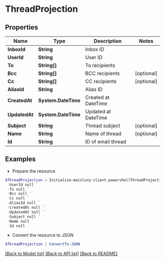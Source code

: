 # ThreadProjection
## Properties

Name | Type | Description | Notes
------------ | ------------- | ------------- | -------------
**InboxId** | **String** | Inbox ID | 
**UserId** | **String** | User ID | 
**To** | **String[]** | To recipients | 
**Bcc** | **String[]** | BCC recipients | [optional] 
**Cc** | **String[]** | CC recipients | [optional] 
**AliasId** | **String** | Alias ID | 
**CreatedAt** | **System.DateTime** | Created at DateTime | 
**UpdatedAt** | **System.DateTime** | Updated at DateTime | 
**Subject** | **String** | Thread subject | [optional] 
**Name** | **String** | Name of thread | [optional] 
**Id** | **String** | ID of email thread | 

## Examples

- Prepare the resource
```powershell
$ThreadProjection = Initialize-maislurp-client-powershellThreadProjection  -InboxId null `
 -UserId null `
 -To null `
 -Bcc null `
 -Cc null `
 -AliasId null `
 -CreatedAt null `
 -UpdatedAt null `
 -Subject null `
 -Name null `
 -Id null
```

- Convert the resource to JSON
```powershell
$ThreadProjection | ConvertTo-JSON
```

[[Back to Model list]](../README#documentation-for-models) [[Back to API list]](../README#documentation-for-api-endpoints) [[Back to README]](../README)

